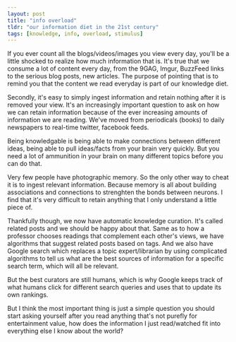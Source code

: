 ```yaml
---
layout: post
title: "info overload"
tldr: "our information diet in the 21st century"
tags: [knowledge, info, overload, stimulus]
---
```


If you ever count all the blogs/videos/images you view every day, you'll be a little shocked to realize how much information that is. It's true that we consume a lot of content every day, from the 9GAG, Imgur, BuzzFeed links to the serious blog posts, new articles. The purpose of pointing that is to remind you that the content we read everyday is part of our knowledge diet.

Secondly, it's easy to simply ingest information and retain nothing after it is removed your view. It's an increasingly important question to ask on how we can retain information because of the ever increasing amounts of information we are reading. We've moved from periodicals (books) to daily newspapers to real-time twitter, facebook feeds. 

Being knowledgable is being able to make connections between different ideas, being able to pull ideas/facts from your brain very quickly. But you need a lot of ammunition in your brain on many different topics before you can do that.

Very few people have photographic memory. So the only other way to cheat it is to ingest relevant information. Because memory is all about building associations and connections to strenghten the bonds between neurons. I find that it's very difficult to retain anything that I only understand a little piece of. 

Thankfully though, we now have automatic knowledge curation. It's called related posts and we should be happy about that. Same as to how a professor chooses readings that complement each other's views, we have algorithms that suggest related posts based on tags. And we also have Google search which replaces a topic expert/librarian by using complicated algorithms to tell us what are the best sources of information for a specific search term, which will all be relevant. 

But the best curators are still humans, which is why Google keeps track of what humans click for different search queries and uses that to update its own rankings. 

But I think the most important thing is just a simple question you should start asking yourself after you read anything that's not purefly for entertainment value, how does the information I just read/watched fit into everything else I know about the world? 



